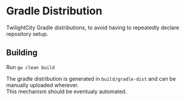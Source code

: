 # Gradle Distribution

TwilightCity Gradle distributions, to avoid having to repeatedly declare repository setup.


## Building

Run `gw clean build`

The gradle distribution is generated in `build/gradle-dist` and can be manually uploaded wherever.  
This mechanism should be eventualy automated.


